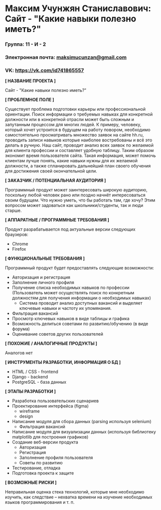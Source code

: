 # Максим Учунжян Станиславович: Сайт - "Какие навыки полезно иметь?"

### Группа: 11 - И - 2
### Электронная почта: maksimucunzan@gmail.com
### VK: https://vk.com/id741865557


**[ НАЗВАНИЕ ПРОЕКТА ]**

Сайт - "Какие навыки полезно иметь?"

**[ ПРОБЛЕМНОЕ ПОЛЕ ]**

Существует проблема подготовки карьеры или профессиональной ориентации. Поиск информации о требуемых навыках для конкретной должности или в конкретной отрасли может быть сложным и запутанным процессом для многих людей. К примеру, человеку, который хочет устроится в будущем на работу повором, необходимо самостоятельно просматривать множество заявок на сайте hh.ru, проводить записи навыков которые наиболее востребованы и всё это делать в ручную. Наш сайт, проводит анализ всех заявок по желаемой для клиента профессии и составляет удобную таблицу. Таким образом экономит время пользователя сайта. Такая информация, может помочь клиентам лучше понять, какие навыки нужны для их желаемой должности, а также спланировать дальнейший план своего обучения для достижения своей окончательной цели.

**[ ЗАКАЗЧИК / ПОТЕНЦИАЛЬНАЯ АУДИТОРИЯ ]**

Программный продукт может заинтересовать широкую аудиторию, поскольку любой человек рано или поздно начнёт интересоваться своим будущем. Что нужно уметь, что бы работать там, где хочу? Этим вопросом может задоваться как школьники/студенты, так и люди старше. 

**[ АППАРАТНЫЕ / ПРОГРАММНЫЕ ТРЕБОВАНИЯ ]** 

Продукт разрабатывается под актуальные версии следующих браузеров:

- Chrome
- Firefox

**[ ФУНКЦИОНАЛЬНЫЕ ТРЕБОВАНИЯ ]**

Программный продукт будет предоставлять следующие возможности:
* Авторизация и регистрация
* Заполнение личного профиля
* Получение списка необходимых навыков по профессии (Пользователь может осуществлять поиск по конкретным должностям для получения информации о необходимых навыках)
    + Система проводит анализ доступных вакансий и выделяет ключевые навыки и частоту их упомянания.
* Фильтрация вакансий
* Просмотр ключевых навыков в виде таблицы и графика
* Возможность делиться советами по развитию/обучению (в виде форума)
* Оценивание советов других пользователей 


**[ ПОХОЖИЕ / АНАЛОГИЧНЫЕ ПРОДУКТЫ ]**

Аналогов нет

**[ ИНСТРУМЕНТЫ РАЗРАБОТКИ, ИНФОРМАЦИЯ О БД ]**

*	HTML / CSS - frontend
*   Django - backend
*	PostgreSQL - база данных

**[ ЭТАПЫ РАЗРАБОТКИ ]**

*	Разработка пользовательских сценариев
*	Проектирование интерфейса (figma)
    + wireframe 
    + design
*	Написание модуля для сбора данных (parsing используя selenium)
    + Фильтрация вакансий
*   Написание модуля для визуализации данных (используя библиотеку matplotlib для построения графиков)
*	Создание веб-версии продукта
    + Авторизация
    + Регистрация
    + Заполнение профиля пользователя
    + Советы по развитию 
*	Тестирование, отладка
*	Подготовка проекта к защите

**[ ВОЗМОЖНЫЕ РИСКИ ]**

Неправильная оценка стека технологий, которые мне необходимо изучить, как следствие – нехватка времени на изучение необходимых языков программирования и т. п.


